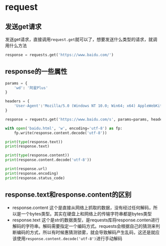 # request

## 发送get请求
发送get请求，直接调用`request.get`就可以了，想要发送什么类型的请求，就调用什么方法
```python
response = requests.get('https://www.baidu.com/')
```

## response的一些属性
```python
params = {
    'wd': '阿星Plus'
}

headers = {
    'User-Agent':'Mozilla/5.0 (Windows NT 10.0; Win64; x64) AppleWebKit/537.36 (KHTML, like Gecko) Chrome/75.0.3770.100 Safari/537.36'
}

response = requests.get('https://www.baidu.com/s', params=params, headers=headers)

with open('baidu.html', 'w', encoding='utf-8') as fp:
    fp.write(response.content.decode('utf-8'))

print(type(response.text))
print(response.text)

print(type(response.content))
print(response.content.decode('utf-8'))

print(response.url)
print(response.encoding)
print(response.status_code)
```

## response.text和response.content的区别
- response.content 这个是直接从网络上抓取的数据，没有经过任何解码，所以是一个bytes类型。其实在硬盘上和网络上的传输字符串都是bytes类型
- response.text 这个是str的数据类型，是requests库将response.conten进行解码的字符串。解码需要指定一个编码方式。requests会根据自己的猜测来判断编码的方式，所以有时候惠猜测锁雾，就会导致解码产生乱码，这还是就应该使用`response.content.decode('utf-8')`进行手动解码